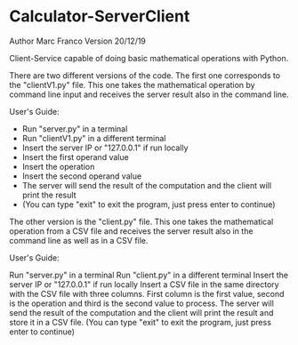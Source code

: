 # Calculator-ServerClient

Author Marc Franco
Version 20/12/19

Client-Service capable of doing basic mathematical operations with Python.

There are two different versions of the code. The first one corresponds to the "clientV1.py" file. This one takes the mathematical operation by command line input and receives the server result also in the command line. 

User's Guide:

- Run "server.py" in a terminal
- Run "clientV1.py" in a different terminal
- Insert the server IP or "127.0.0.1" if run locally
- Insert the first operand value
- Insert the operation
- Insert the second operand value
- The server will send the result of the computation and the client will print the result
- (You can type "exit" to exit the program, just press enter to continue)

The other version is the "client.py" file. This one takes the mathematical operation from a CSV file and receives the server result also in the command line as well as in a CSV file. 

User's Guide:

Run "server.py" in a terminal
Run "client.py" in a different terminal
Insert the server IP or "127.0.0.1" if run locally
Insert a CSV file in the same directory with the CSV file with three columns. First column is the first value, second is the operation and third is the second value to process.
The server will send the result of the computation and the client will print the result and store it in a CSV file.
(You can type "exit" to exit the program, just press enter to continue)
